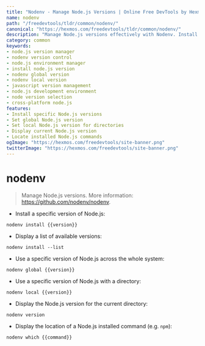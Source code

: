 ```yaml
---
title: "Nodenv - Manage Node.js Versions | Online Free DevTools by Hexmos"
name: nodenv
path: "/freedevtools/tldr/common/nodenv/"
canonical: "https://hexmos.com/freedevtools/tldr/common/nodenv/"
description: "Manage Node.js versions effectively with Nodenv. Install specific versions, control global and local versions effortlessly. Free online tool, no registration required."
category: common
keywords:
- node.js version manager
- nodenv version control
- node.js environment manager
- install node.js version
- nodenv global version
- nodenv local version
- javascript version management
- node.js development environment
- node version selection
- cross-platform node.js
features:
- Install specific Node.js versions
- Set global Node.js version
- Set local Node.js version for directories
- Display current Node.js version
- Locate installed Node.js commands
ogImage: "https://hexmos.com/freedevtools/site-banner.png"
twitterImage: "https://hexmos.com/freedevtools/site-banner.png"
---
```


# nodenv

> Manage Node.js versions.
> More information: <https://github.com/nodenv/nodenv>.

- Install a specific version of Node.js:

`nodenv install {{version}}`

- Display a list of available versions:

`nodenv install --list`

- Use a specific version of Node.js across the whole system:

`nodenv global {{version}}`

- Use a specific version of Node.js with a directory:

`nodenv local {{version}}`

- Display the Node.js version for the current directory:

`nodenv version`

- Display the location of a Node.js installed command (e.g. `npm`):

`nodenv which {{command}}`
